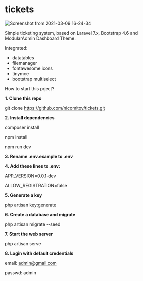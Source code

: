 # tickets

![Screenshot from 2021-03-09 16-24-34](https://user-images.githubusercontent.com/10790795/110485107-fa51b880-80f3-11eb-9610-3218914b4fa8.png)

Simple ticketing system, based on Laravel 7.x, Bootstrap 4.6 and ModularAdmin Dashboard Theme.

Integrated:
- datatables
- filemanager
- fontawesome icons
- tinymce
- bootstrap multiselect

How to start this prject?

**1. Clone this repo**

git clone https://github.com/nicomitov/tickets.git

**2. Install dependencies**

composer install

npm install

npm run dev

**3. Rename .env.example to .env**

**4. Add these lines to .env:**

APP_VERSION=0.0.1-dev

ALLOW_REGISTRATION=false

**5. Generate a key**

php artisan key:generate

**6. Create a database and migrate**

php artisan migrate --seed

**7. Start the web server**

php artisan serve

**8. Login with default credentials**

email: admin@gmail.com

passwd: admin
